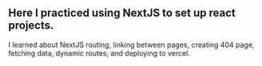 ## Here I practiced using NextJS to set up react projects.

I learned about NextJS routing, linking between pages, creating 404 page, fetching data, dynamic routes, and deploying to vercel. 

